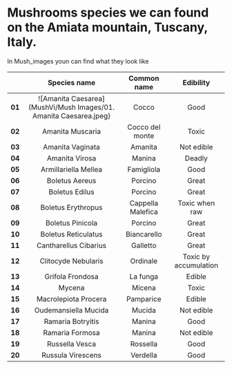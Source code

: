 # Mushrooms species we can found on the Amiata mountain, Tuscany, Italy.
In Mush_images youn can find what they look like


|| **Species name** | **Common name** | **Edibility** |
|:-----:|:----------------:|:---------------:|:-------------:|
|**01**| ![Amanita Caesarea](MushVi/Mush Images/01. Amanita Caesarea.jpeg) | Cocco | Good |
|**02**| Amanita Muscaria | Cocco del monte | Toxic |
|**03**| Amanita Vaginata | Amanita | Not edible |
|**04**| Amanita Virosa | Manina | Deadly |
|**05**| Armillariella Mellea | Famigliola | Good |
|**06**| Boletus Aereus | Porcino | Great |
|**07**| Boletus Edilus | Porcino | Great |
|**08**| Boletus Erythropus | Cappella Malefica | Toxic when raw |
|**09**| Boletus Pinicola | Porcino | Great |
|**10**| Boletus Reticulatus | Biancarello | Great |
|**11**| Cantharellus Cibarius | Galletto | Great |
|**12**| Clitocyde Nebularis | Ordinale | Toxic by accumulation  |
|**13**| Grifola Frondosa | La funga | Edible|
|**14**| Mycena | Micena | Toxic |
|**15**| Macrolepiota Procera | Pamparice | Edible |
|**16**| Oudemansiella Mucida | Mucida | Not edible |
|**17**| Ramaria Botryitis | Manina | Good |
|**18**| Ramaria Formosa | Manina | Not edible |
|**19**| Russella Vesca | Rossella | Good |
|**20**| Russula Virescens | Verdella | Good |
